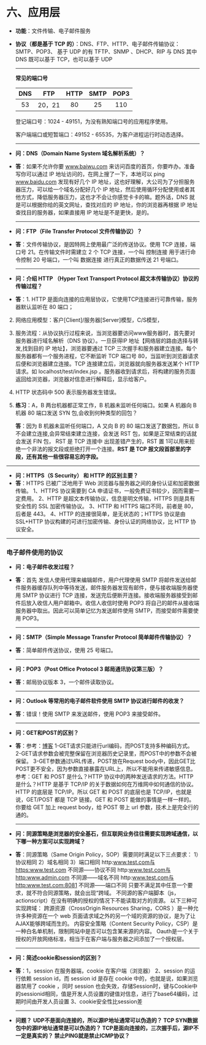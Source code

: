 # 六、应用层

* **功能**：文件传输、电子邮件服务

* **协议（都是基于 TCP 的）**：DNS、FTP、HTTP、电子邮件传输协议：SMTP、POP3、
  基于 UDP 的有 TFTP、SNMP 、DHCP、RIP 与 DNS
  其中 DNS 既可以基于 TCP，也可以基于 UDP

  ****

  **常见的端口号**
  
  | DNS  |  FTP   | HTTP | SMTP | POP3 |
  | :--: | :----: | :--: | :--: | :--: |
  |  53  | 20，21 |  80  |  25  | 110  |
  
  登记端口号：1024 - 49151，为没有熟知端口号的应用程序使用。
  
  客户端端口或短暂端口：49152 - 65535，为客户进程运行时动态选择。
  
  
  
  ****
  
* **问：DNS（Domain Name System 域名解析系统）？**

* **答**：如果不允许你要 www.baiwu.com 来访问百度的首页，你要咋办。准备写你可以通过 IP 地址访问的，在网上搜了一下，本地可以 ping www.baidu.com 发现有好几个 IP 地址，这也好理解，大公司为了分担服务器压力，可以给一个域名分配好几个 IP 地址，然后使用循环分配使用或者其他方式，降低服务器压力，这也才不会让你感觉卡卡的嘛。题外话，DNS 就是可以根据你给的英文网址，查找对应的 IP 地址，你的浏览器再根据 IP 地址查找目的服务器，如果直接用 IP 地址是不是更快，是的。
  
  ****
  
* **问：FTP（File Transfer Protocol 文件传输协议）？**

* **答**：文件传输协议，是因特网上使用最广泛的传送协议。使用 TCP 连接，端口号 21。在传输文件时需建立 2 个 TCP 连接，一个叫 控制连接 用于进行命令控制 20 号端口，一个叫 数据连接 进行真正的数据传送 21 号端口。
  
  ****
  
* **问：介绍 HTTP （Hyper Text Transport Protocol 超文本传输协议）协议的传输过程？**

* **答**：1. HTTP 是面向连接的应用层协议，它使用TCP连接进行可靠传输，服务器默认监听在 80  端口；
2. 网络应用模型：客户[Client]/服务器[Server]模型，C/S模型，

3. 服务流程：从协议执行过程来说，当浏览器要访问www服务器时，首先要对服务器进行域名解析（DNS 协议）。一旦获得IP 地址【网络层的路由选择与转发,找到目的 IP 地址】，浏览器要通过 TCP 三次握手和服务器建立连接。每个服务器都有一个服务进程，它不断监听 TCP 端口号 80，当监听到浏览器请求后便和浏览器建立连接。TCP 连接建立后，浏览器就向服务器发送某个 HTTP 请求。如 localhost/test/index.jsp 。服务器收到请求后，将构建的服务页面返回给浏览器，浏览器对信息进行解释后，显示给客户。

4. HTTP 状态码中 500 表示服务器发生错误。

5. **练习**：A，B 两台机器都正常工作，B 机器未监听任何端口。如果 A 机器向 B 机器 80 端口发送 SYN 包,会收到何种类型的回包？

   **答**：因为 B 机器未监听任何端口，A 又向  B 的 80 端口发送了数据包，所以 B 不会建立连接,会异常结束建立连接，会发送 RST 包，如果是正常结束的话就会发送 FIN 包， RST 是 TCP 连接中 出现差错产生的，RST 置 1可以用来拒绝一个非法的报文段或拒绝打开一个连接。**RST 是 TCP 报文段首部里的字段，还有其他一些很容易忘的字段。**
****
* **问：HTTPS（S Security） 和 HTTP 的区别主要？**
* **答**：HTTPS 已被广泛地用于 Web 浏览器与服务器之间的身份认证和加密数据传输。
  1、HTTPS 协议需要到 CA 申请证书，一般免费证书较少，因而需要一定费用。
  2、HTTP 是超文本传输协议，信息是明文传输，HTTPS 则是具有安全性的 SSL 加密传输协议。
  3、HTTP 和 HTTPS 端口不同，前者是 80，后者是 443。
  4、HTTP 的连接很简单，是无状态的；HTTPS 协议是由 SSL+HTTP 协议构建的可进行加密传输、身份认证的网络协议，比 HTTP 协议安全。
****
### 电子邮件使用的协议
* **问：电子邮件收发过程？**
* **答**：首先 发信人使用代理来编辑邮件，用户代理使用 SMTP 将邮件发送给邮件服务器缓存队列中等待发送，邮件服务器发现有邮件，便与接收端服务器使用 SMTP 协议进行 TCP 连接，发送完后便断开连接。接收端服务器接受到邮件后放入收信人用户邮箱中。收信人收信时使用 POP3 将自己的邮件从接收端服务器中取出。因此可以简单记忆为发送邮件使用 SMTP，而接受邮件需要使用 POP3。
  
  ****
* **问：SMTP（Simple Message Transfer Protocol 简单邮件传输协议）？**
* **答**：简单邮件传送协议，使用 25 号端口。
  
  ****
* **问：POP3（Post Office Protocol 3 邮局通讯协议第三版）？**
* **答**：邮局协议版本 3，一个邮件读取协议。
  
  ****
* **问：Outlook 等常用的电子邮件软件使用 SMTP 协议进行邮件的收发？**
* **答**：错误！使用 SMTP 来发送邮件，使用 POP3 来接受邮件。
  
  ****
* **问：GET和POST的区别？**
* **答**：参考：[博客](https://www.cnblogs.com/logsharing/p/8448446.html)
1-GET请求只能进行url编码，而POST支持多种编码方式。
2-GET请求参数会被完整保留在浏览器历史记录里，而POST中的参数不会被保留。
3-GET参数通过URL传递，POST放在Request body中，因此GET比POST更不安全，因为参数直接暴露在URL上，所以不能用来传递敏感信息。
参考：GET 和 POST 是什么？HTTP 协议中的两种发送请求的方法。HTTP 是什么？HTTP 是基于 TCP/IP 的关于数据如何在万维网中如何通信的协议。HTTP 的底层是 TCP/IP。所以 GET 和 POST 的底层也是 TCP/IP，也就是说，GET/POST 都是 TCP 链接。GET 和 POST 能做的事情是一样一样的。你要给 GET 加上 request body，给 POST 带上 url 参数，技术上是完全行的通的。
  
  ****
* **问：同源策略是浏览器的安全基石，但互联网业务往往需要实现跨域通信，以下哪一种方案可以实现跨域？**

* **答**：同源策略（Same Origin Policy，SOP）需要同时满足以下三点要求： 
  1）协议相同  2）域名相同 3）端口相同 
   http:www.test.com与https:www.test.com 不同源——协议不同 
   http:www.test.com与http:www.admin.com 不同源——域名不同 
   http:www.test.com与http:www.test.com:8081 不同源——端口不同
   只要不满足其中任意一个要求，就不符合同源策略，就会出现“跨域。
  不同源的客户端脚本（js，actionscript）在没有明确的授权的情况下不能读取对方的资源。
  以下三种可实现跨域：
  跨源资源（CrossOrigin Resources Sharing，CORS ）是一种允许多种资源在一个 web 页面请求域之外的另一个域的资源的协议，是为了让AJAX能够跨域而生的。
  内容安全策略（Content Security Policy，CSP）是一种白名单机制，限制网站中是否可以包含某来源的内容。
  Oauth是一个关于授权的开放网络标准，相当于在客户端与服务器之间添加了一个授权层。
  
  ****
* **问：简述cookie和session的区别？**
* **答**：1，session 在服务器端，cookie 在客户端（浏览器）
  2、session 的运行依赖 session id，而 session id 是存在 cookie 中的，也就是说，如果浏览器禁用了 cookie ，同时 session 也会失效，存储Session时，键与Cookie中的sessionid相同，值是开发人员设置的键值对信息，进行了base64编码，过期时间由开发人员设置
  3、cookie安全性比session差
  
  ****
* **问题？**
  **UDP不是面向连接的，所以源IP地址通常可以伪造的？
  TCP SYN数据包中的源IP地址通常是可以伪造的？
  TCP是面向连接的，三次握手后，源IP不一定是真实的？
  禁止PING就是禁止ICMP协议？**


